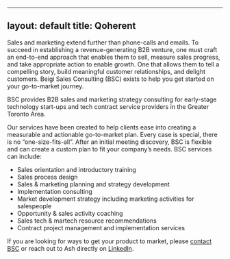 
---
layout: default
title: Qoherent
---
Sales and marketing extend further than phone-calls and emails. To succeed in establishing a revenue-generating B2B venture, one must craft an end-to-end approach that enables them to sell, measure sales progress, and take appropriate action to enable growth. One that allows them to tell a compelling story, build meaningful customer relationships, and delight customers. Beigi Sales Consulting (BSC) exists to help you get started on your go-to-market journey.

BSC provides B2B sales and marketing strategy consulting for early-stage technology start-ups and tech contract service providers in the Greater Toronto Area.

Our services have been created to help clients ease into creating a measurable and actionable go-to-market plan. Every case is special, there is no “one-size-fits-all”. After an initial meeting discovery, BSC is flexible and can create a custom plan to fit your company’s needs. BSC services can include:

* Sales orientation and introductory training
* Sales process design
* Sales & marketing planning and strategy development
* Implementation consulting
* Market development strategy including marketing activities for salespeople
* Opportunity & sales activity coaching
* Sales tech & martech resource recommendations
* Contract project management and implementation services

If you are looking for ways to get your product to market, please [contact BSC][1] or reach out to Ash directly on [LinkedIn][2].

 [1]: /contact/
 [2]: https://www.linkedin.com/in/ashkanbeigi/
